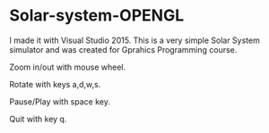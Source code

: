 # Solar-system-OPENGL
I made it with Visual Studio 2015. This is a very simple Solar System simulator and was created for Gprahics Programming course.

Zoom in/out with mouse wheel.

Rotate with keys a,d,w,s.

Pause/Play with space key.

Quit with key q.
